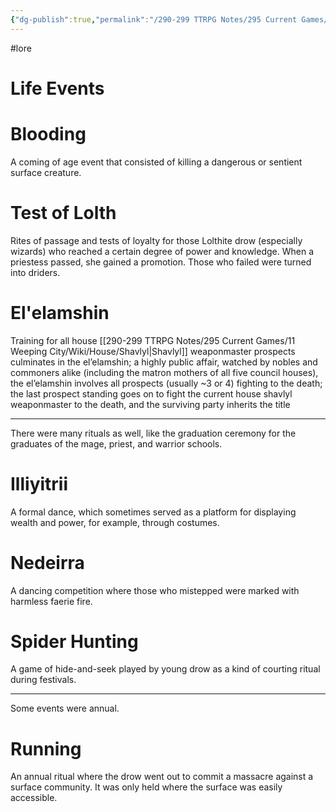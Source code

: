 ```yaml
---
{"dg-publish":true,"permalink":"/290-299 TTRPG Notes/295 Current Games/11 Weeping City/Wiki/Lore/Rites and Rituals/"}
---
```



#lore 

# Life Events

# Blooding
A coming of age event that consisted of killing a dangerous or sentient surface creature.

# Test of Lolth
Rites of passage and tests of loyalty for those Lolthite drow (especially wizards) who reached a certain degree of power and knowledge. 
When a priestess passed, she gained a promotion. Those who failed were turned into driders.

# El'elamshin 
Training for all house [[290-299 TTRPG Notes/295 Current Games/11 Weeping City/Wiki/House/Shavlyl\|Shavlyl]] weaponmaster prospects culminates in the el’elamshin; a highly public affair, watched by nobles and commoners alike (including the matron mothers of all five council houses), the el’elamshin involves all prospects (usually ~3 or 4) fighting to the death; the last prospect standing goes on to fight the current house shavlyl weaponmaster to the death, and the surviving party inherits the title

---

There were many rituals as well, like the graduation ceremony for the graduates of the mage, priest, and warrior schools.

# Illiyitrii
A formal dance, which sometimes served as a platform for displaying wealth and power, for example, through costumes.

# Nedeirra
A dancing competition where those who mistepped were marked with harmless faerie fire.

# Spider Hunting
A game of hide-and-seek played by young drow as a kind of courting ritual during festivals.

---

Some events were annual.

# Running
An annual ritual where the drow went out to commit a massacre against a surface community. It was only held where the surface was easily accessible.